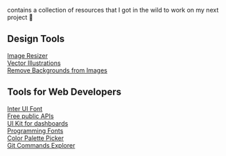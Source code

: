 contains a collection of resources that I got in the wild to work on my next project 🎨

## Design Tools

[Image Resizer](https://promo.com/tools/image-resizer/) <br>
[Vector Illustrations](https://icons8.com/illustrations) <br>
[Remove Backgrounds from Images](https://www.remove.bg/) <br>

## Tools for Web Developers

[Inter UI Font](https://rsms.me/inter/) <br>
[Free public APIs](https://public-apis.xyz/) <br>
[UI Kit for dashboards](https://www.invisionapp.com/inside-design/design-resources/) <br>
[Programming Fonts](https://www.programmingfonts.org/) <br>
[Color Palette Picker](https://palettte.app/) <br>
[Git Commands Explorer](https://gitexplorer.com/)

